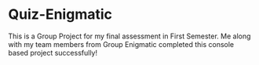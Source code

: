 # Quiz-Enigmatic

This is a Group Project for my final assessment in First Semester. Me along with my team members from Group Enigmatic completed this console based project successfully!
